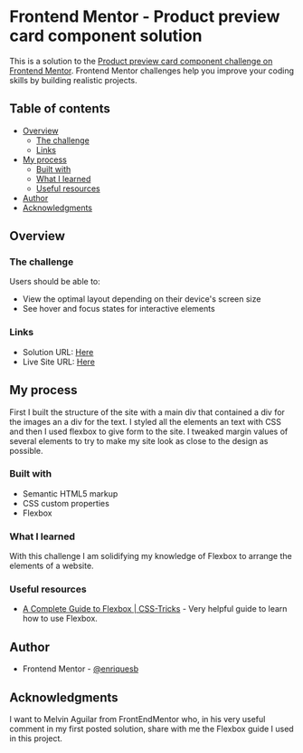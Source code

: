 # Frontend Mentor - Product preview card component solution

This is a solution to the [Product preview card component challenge on Frontend Mentor](https://www.frontendmentor.io/challenges/product-preview-card-component-GO7UmttRfa). Frontend Mentor challenges help you improve your coding skills by building realistic projects. 

## Table of contents

- [Overview](#overview)
  - [The challenge](#the-challenge)
  - [Links](#links)
- [My process](#my-process)
  - [Built with](#built-with)
  - [What I learned](#what-i-learned)
  - [Useful resources](#useful-resources)
- [Author](#author)
- [Acknowledgments](#acknowledgments)

## Overview

### The challenge

Users should be able to:

- View the optimal layout depending on their device's screen size
- See hover and focus states for interactive elements

### Links

- Solution URL: [Here](https://www.frontendmentor.io/solutions/product-preview-card-component-html-css-flexbox-VZ0iD1shcx)
- Live Site URL: [Here](https://635701ed643be62ddc8809ec--aesthetic-hummingbird-5f509c.netlify.app/)

## My process

First I built the structure of the site with a main div that contained a div for the images an a div for the text. I styled all the elements an text with CSS and then I used flexbox to give form to the site. I tweaked margin values of several elements to try to make my site look as close to the design as possible.

### Built with

- Semantic HTML5 markup
- CSS custom properties
- Flexbox

### What I learned

With this challenge I am solidifying my knowledge of Flexbox to arrange the elements of a website.


### Useful resources

- [A Complete Guide to Flexbox | CSS-Tricks](https://css-tricks.com/snippets/css/a-guide-to-flexbox/) - Very helpful guide to learn how to use Flexbox.

## Author

- Frontend Mentor - [@enriquesb](https://www.frontendmentor.io/profile/enriquesb)

## Acknowledgments

I want to Melvin Aguilar from FrontEndMentor who, in his very useful comment in my first posted solution, share with me the Flexbox guide I used in this project.